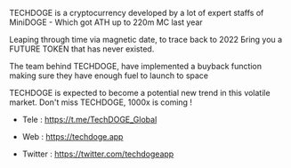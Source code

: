 TECHDOGE is a cryptocurrency developed by a lot of expert staffs of MiniDOGE   - Which got ATH up to 220m MC last year

Leaping through time via magnetic datе, to trace back to 2022 Бring you a FUTURE TOKEN that has never existed. 

The team behind TECHDOGE, have implemented a buyback function making sure they have enough fuel to launch to space

TECHDOGE is expected to become a potential new trend in this volatile market. Don't miss TECHDOGE, 1000x is coming !

- Tele : https://t.me/TechDOGE_Global
 
- Web : https://techdoge.app

- Twitter : https://twitter.com/techdogeapp
